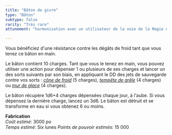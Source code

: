 ```yaml
---
title: "Bâton de givre"
type: "Bâton"
subtype: false
rarity: "Très rare"
attunement: "harmonisation avec un utilisateur de la voie de la Magie exigée"

---
```

Vous bénéficiez d'une résistance contre les dégâts de froid tant que vous tenez ce bâton en main.

Le bâton contient 10 charges. Tant que vous le tenez en main, vous pouvez utiliser une action pour dépenser 1 ou plusieurs de ses charges et lancer un des sorts suivants par son biais, en appliquant le DD des jets de sauvegarde contre vos sorts : [_cône de froid_](/grimoire/cone-de-froid/) (5 charges), [_tempête de grêle_](/grimoire/tempete-de-grele/) (4 charges) ou [_mur de glace_](/grimoire/mur-de-glace/) (4 charges).

Le bâton récupère 1d6+4 charges dépensées chaque jour, à l'aube. Si vous dépensez la dernière charge, lancez un 3d6. Le bâton est détruit et se transforme en eau si vous obtenez 6 ou moins.  

**Fabrication**  
*Coût estimé*: 3000 po  
*Temps estimé*: Six lunes
*Points de pouvoir estimés*: 15 000    
